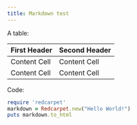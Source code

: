 ```yaml
---
title: Markdown test
---
```


A table:

First Header  | Second Header
------------- | -------------
Content Cell  | Content Cell
Content Cell  | Content Cell

Code:

```ruby
require 'redcarpet'
markdown = Redcarpet.new("Hello World!")
puts markdown.to_html
```

